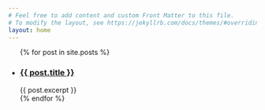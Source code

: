 ```yaml
---
# Feel free to add content and custom Front Matter to this file.
# To modify the layout, see https://jekyllrb.com/docs/themes/#overriding-theme-defaults
layout: home
---
```


<link rel="stylesheet" href="{{ site.baseurl }}/assets/css/custom.css">

<ul>
{% for post in site.posts %}
  <li>
    <h3>
      <a href="{{ post.url }}">{{ post.title }}</a>
    </h3>
    {{ post.excerpt }}
  </li>
{% endfor %}
</ul>
